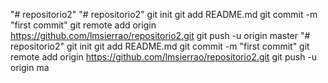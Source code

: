 "# repositorio2" 
"# repositorio2"  git init git add README.md git commit -m "first commit" git remote add origin https://github.com/lmsierrao/repositorio2.git git push -u origin master
"# repositorio2"  git init git add README.md git commit -m "first commit" git remote add origin https://github.com/lmsierrao/repositorio2.git git push -u origin ma
